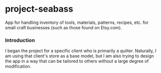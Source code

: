 # project-seabass
App for handling inventory of tools, materials, patterns, recipes, etc. for small craft businesses (such as those found on Etsy.com).

### Introduction
I began the project for a specific client who is primarily a quilter. Naturally, I am using that client's store as a base model, but I am also trying to design the app in a way that can be tailored to others without a large degree of modification.
